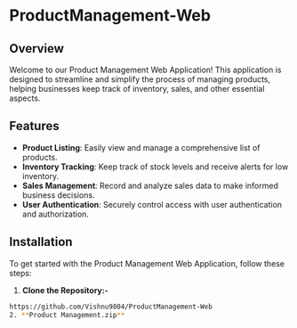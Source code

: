 # ProductManagement-Web

## Overview

Welcome to our Product Management Web Application! This application is designed to streamline and simplify the process of managing products, helping businesses keep track of inventory, sales, and other essential aspects.

## Features

- **Product Listing**: Easily view and manage a comprehensive list of products.
- **Inventory Tracking**: Keep track of stock levels and receive alerts for low inventory.
- **Sales Management**: Record and analyze sales data to make informed business decisions.
- **User Authentication**: Securely control access with user authentication and authorization.

## Installation

To get started with the Product Management Web Application, follow these steps:

1. **Clone the Repository:-**
```bash
https://github.com/Vishnu9804/ProductManagement-Web
2. **Product Management.zip**
   
   

